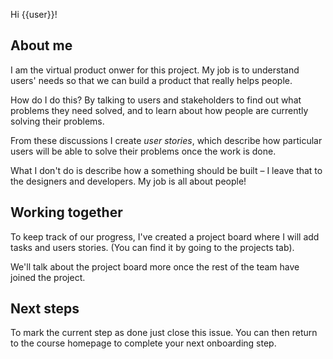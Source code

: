 Hi {{user}}!

## About me

I am the virtual product onwer for this project. My job is to understand users' needs so that we can build a product that really helps people.

How do I do this? By talking to users and stakeholders to find out what problems they need solved, and to learn about how people are currently solving their problems.

From these discussions I create _user stories_, which describe how particular users will be able to solve their problems once the work is done.

What I don't do is describe how a something should be built – I leave that to the designers and developers. My job is all about people!

## Working together

To keep track of our progress, I've created a project board where I will add tasks and users stories. (You can find it by going to the projects tab).

We'll talk about the project board more once the rest of the team have joined the project.

## Next steps

To mark the current step as done just close this issue. You can then return to the course homepage to complete your next onboarding step.
